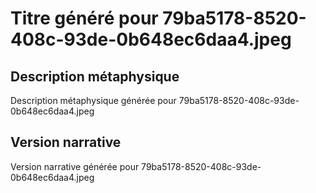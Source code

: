 # Titre généré pour 79ba5178-8520-408c-93de-0b648ec6daa4.jpeg

## Description métaphysique
Description métaphysique générée pour 79ba5178-8520-408c-93de-0b648ec6daa4.jpeg

## Version narrative
Version narrative générée pour 79ba5178-8520-408c-93de-0b648ec6daa4.jpeg
